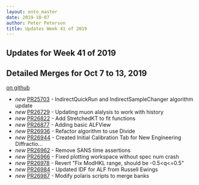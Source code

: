 ```yaml
---
layout: onto_master
date: 2019-10-07
author: Peter Peterson
title: Updates Week 41 of 2019
---
```

Updates for Week 41 of 2019
---------------------------

Detailed Merges for Oct 7 to 13, 2019
-------------------------------------
[on github](https://github.com/mantidproject/mantid/pulls?q=is%3Apr+merged%3A2019-10-08..2019-10-13)

* *new* [PR25703](https://github.com/mantidproject/mantid/pull/25703) - IndirectQuickRun and IndirectSampleChanger algorithm update
* *new* [PR26729](https://github.com/mantidproject/mantid/pull/26729) - Updating muon alalysis to work with history
* *new* [PR26822](https://github.com/mantidproject/mantid/pull/26822) - Add StretchedKT to fit functions
* *new* [PR26877](https://github.com/mantidproject/mantid/pull/26877) - Adding basic ALFView
* *new* [PR26936](https://github.com/mantidproject/mantid/pull/26936) - Refactor algorithm to use Divide
* *new* [PR26944](https://github.com/mantidproject/mantid/pull/26944) - Created Initial Calibration Tab for New Engineering Diffractio…
* *new* [PR26962](https://github.com/mantidproject/mantid/pull/26962) - Remove SANS time assertions
* *new* [PR26966](https://github.com/mantidproject/mantid/pull/26966) - Fixed plotting workspace without spec num crash
* *new* [PR26978](https://github.com/mantidproject/mantid/pull/26978) - Revert "Fix ModHKL range, should be -0.5<q<=0.5"
* *new* [PR26984](https://github.com/mantidproject/mantid/pull/26984) - Updated IDF for ALF from Russell Ewings
* *new* [PR26987](https://github.com/mantidproject/mantid/pull/26987) - Modify polaris scripts to merge banks
